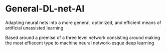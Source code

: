 # General-DL-net-AI
Adapting neural nets into a more general, optimized, and efficient means of artificial unassisted learning

Based around a premise of a three level network consisting around making the most effiecent type to machine neural network-esque deep learning

